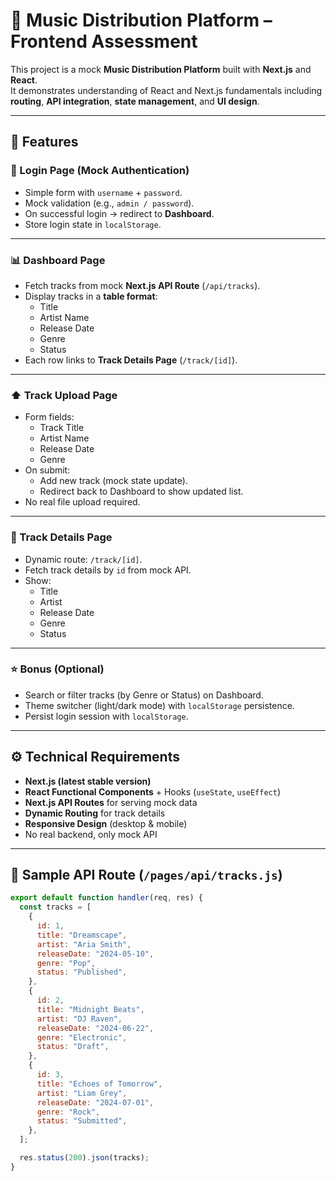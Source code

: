# 🎵 Music Distribution Platform – Frontend Assessment

This project is a mock **Music Distribution Platform** built with **Next.js** and **React**.  
It demonstrates understanding of React and Next.js fundamentals including **routing**, **API integration**, **state management**, and **UI design**.

---

## 🚀 Features


### 🔐 Login Page (Mock Authentication)
- Simple form with `username` + `password`.
- Mock validation (e.g., `admin / password`).
- On successful login → redirect to **Dashboard**.
- Store login state in `localStorage`.

---

### 📊 Dashboard Page
- Fetch tracks from mock **Next.js API Route** (`/api/tracks`).
- Display tracks in a **table format**:
  - Title
  - Artist Name
  - Release Date
  - Genre
  - Status
- Each row links to **Track Details Page** (`/track/[id]`).

---

### ⬆️ Track Upload Page
- Form fields:
  - Track Title
  - Artist Name
  - Release Date
  - Genre
- On submit:
  - Add new track (mock state update).
  - Redirect back to Dashboard to show updated list.
- No real file upload required.

---

### 📄 Track Details Page
- Dynamic route: `/track/[id]`.
- Fetch track details by `id` from mock API.
- Show:
  - Title
  - Artist
  - Release Date
  - Genre
  - Status

---

### ⭐ Bonus (Optional)
- Search or filter tracks (by Genre or Status) on Dashboard.
- Theme switcher (light/dark mode) with `localStorage` persistence.
- Persist login session with `localStorage`.

---

## ⚙️ Technical Requirements
- **Next.js (latest stable version)**
- **React Functional Components** + Hooks (`useState`, `useEffect`)
- **Next.js API Routes** for serving mock data
- **Dynamic Routing** for track details
- **Responsive Design** (desktop & mobile)
- No real backend, only mock API

---

## 📡 Sample API Route (`/pages/api/tracks.js`)

```javascript
export default function handler(req, res) {
  const tracks = [
    {
      id: 1,
      title: "Dreamscape",
      artist: "Aria Smith",
      releaseDate: "2024-05-10",
      genre: "Pop",
      status: "Published",
    },
    {
      id: 2,
      title: "Midnight Beats",
      artist: "DJ Raven",
      releaseDate: "2024-06-22",
      genre: "Electronic",
      status: "Draft",
    },
    {
      id: 3,
      title: "Echoes of Tomorrow",
      artist: "Liam Grey",
      releaseDate: "2024-07-01",
      genre: "Rock",
      status: "Submitted",
    },
  ];

  res.status(200).json(tracks);
}
